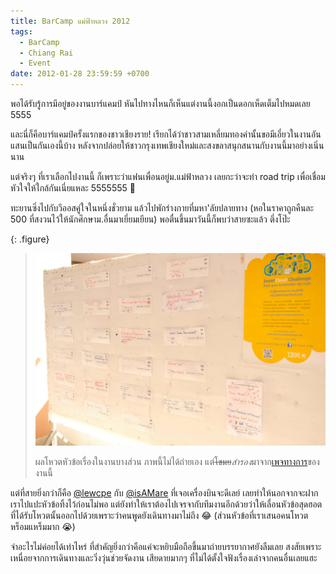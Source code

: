 ```yaml
---
title: BarCamp แม่ฟ้าหลวง 2012
tags:
  - BarCamp
  - Chiang Rai
  - Event
date: 2012-01-28 23:59:59 +0700
---
```


พอได้รับรู้การมีอยู่ของงานบาร์แคมป์ หันไปทางไหนก็เห็นแต่งานนี้งอกเป็นดอกเห็ดเต็มไปหมดเลย 5555

และนี่ก็คือบาร์แคมป์ครั้งแรกของชาวเชียงราย! เรียกได้ว่าชาวสามเหลี่ยมทองคำนั้นขอมีเอี่ยวในงานอันแสนเป็นกันเองนี้บ้าง หลังจากปล่อยให้ชาวกรุงเทพเชียงใหม่และสงขลาสนุกสนานกับงานนี้มาอย่างเนิ่นนาน

แต่จริงๆ ที่เราเลือกไปงานนี้ ก็เพราะว่าแฟนเพื่อนอยู่ม.แม่ฟ้าหลวง เลยกะว่าจะทำ road trip เพื่อเชื่อมหัวใจให้ใกล้กันเนี่ยแหละ 5555555 🤮

ทะยานซิ่งไปกับวีออสคู่ใจในหนึ่งชั่วยาม แล้วไปพักร่างกายที่มหา'ลัยปลายทาง (หอในราคาถูกคืนละ 500 ที่สงวนไว้ให้นักศึกษาม.อื่นมาเยี่ยมเยียน) พอตื่นขึ้นมาวันนี้ก็พบว่าสายซะแล้ว ตึ่งโป๊ะ

{: .figure}
> ![](/images/event/barcamp/cei-votes.jpg)
>
> ผลโหวตหัวข้อเรื่องในงานบางส่วน ภาพนี้ไม่ได้ถ่ายเอง แต่~~โขมย~~*สำรอง*มาจาก[เพจทางการ][official page]ของงานนี้

แต่ที่สายยิ่งกว่าก็คือ [@lewcpe][] กับ [@isAMare][] ที่เจอเครื่องบินจะดีเลย์ เลยทำให้นอกจากจะฝากเราไปแปะหัวข้อทิ้งไว้ก่อนไม่พอ แต่ยังทำให้เราต้องไปเจรจากับทีมงานอีกด้วยว่าให้เลื่อนหัวข้อสุดฮอตที่ได้รับโหวตนั้นออกไปด้วยเพราะว่าคนพูดยังเดินทางมาไม่ถึง 😂 (ส่วนหัวข้อที่เราเสนอคนโหวตหร็อมแหร็มมาก 😭)

จำอะไรไม่ค่อยได้เท่าไหร่ ที่สำคัญยิ่งกว่าคือแค่จะหยิบมือถือขึ้นมาถ่ายบรรยากาศยังลืมเลย สงสัยเพราะเหนื่อยจากการเดินทางและวิ่งวุ่นช่วยจัดงาน เสียดายมากๆ ที่ไม่ได้ตั้งใจฟังเรื่องเล่าจากคนอื่นเลยแฮะ


[@lewcpe]: //twitter.com/lewcpe
[@isAMare]: //twitter.com/isAMare

[official page]: //facebook.com/barcampCR

